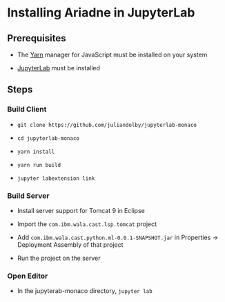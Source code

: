 # Installing Ariadne in JupyterLab

## Prerequisites

* The [Yarn](https://yarnpkg.com/lang/en/) manager for JavaScript must be installed on your system 

* [JupyterLab](https://blog.jupyter.org/jupyterlab-is-ready-for-users-5a6f039b8906) must be installed

## Steps

### Build Client

* `git clone https://github.com/juliandolby/jupyterlab-monaco`

* `cd jupyterlab-monaco`

* `yarn install`

* `yarn run build`

* `jupyter labextension link`

### Build Server

* Install server support for Tomcat 9 in Eclipse

* Import the `com.ibm.wala.cast.lsp.tomcat` project

* Add `com.ibm.wala.cast.python.ml-0.0.1-SNAPSHOT.jar` in Properties -> Deployment Assembly of that project

* Run the project on the server

### Open Editor

* In the jupyterab-monaco directory, `jupyter lab`

